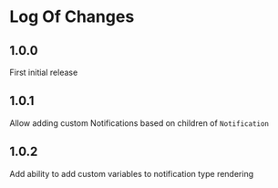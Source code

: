 # Log Of Changes

## 1.0.0

First initial release

## 1.0.1

Allow adding custom Notifications based on children of `Notification`

## 1.0.2

Add ability to add custom variables to notification type rendering